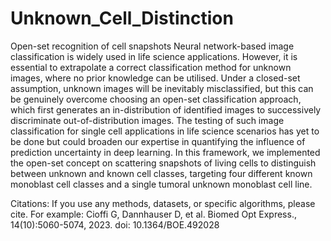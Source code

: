# Unknown_Cell_Distinction
Open-set recognition of cell snapshots
Neural network-based image classification is widely used in life science applications. However, it is essential to extrapolate a correct classification method for unknown images, where no prior knowledge can be utilised. Under a closed-set assumption, unknown images will be inevitably misclassified, but this can be genuinely overcome choosing an open-set classification approach, which first generates an in-distribution of identified images to successively discriminate out-of-distribution images. The testing of such image classification for single cell applications in life science scenarios has yet to be done but could broaden our expertise in quantifying the influence of prediction uncertainty in deep learning. In this framework, we implemented the open-set concept on scattering snapshots of living cells to distinguish between unknown and known cell classes, targeting four different known monoblast cell classes and a single tumoral unknown monoblast cell line.

Citations:
    If you use any methods, datasets, or specific algorithms, please cite.
    For example:
    Cioffi G, Dannhauser D, et al. Biomed Opt Express., 14(10):5060-5074, 2023. doi: 10.1364/BOE.492028
